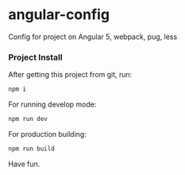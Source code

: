# angular-config
Config for project on Angular 5, webpack, pug, less

### Project Install

After getting this project from git, run:

```bash
npm i
```

For running develop mode: 

```bash
npm run dev
```

For production building:

```bash
npm run build
```

Have fun.
